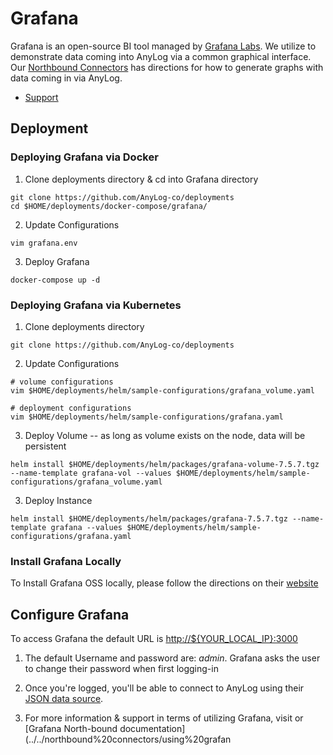 # Grafana 

Grafana is an open-source BI tool managed by [Grafana Labs](https://grafana.com/). We utilize to demonstrate data coming 
into AnyLog via a common graphical interface. Our [Northbound Connectors](../../northbound%20connectors/using%20grafana.md)
has directions for how to generate  graphs with data coming in via AnyLog. 

* [Support](https://grafana.com/docs/grafana/latest/)

## Deployment
### Deploying Grafana via Docker
1. Clone deployments directory & cd into Grafana directory
```shell
git clone https://github.com/AnyLog-co/deployments
cd $HOME/deployments/docker-compose/grafana/
```
2. Update Configurations
```shell
vim grafana.env
```
3. Deploy Grafana 
```shell
docker-compose up -d
``` 

### Deploying Grafana via Kubernetes
1. Clone deployments directory
```shell
git clone https://github.com/AnyLog-co/deployments
```

2. Update Configurations
```shell
# volume configurations
vim $HOME/deployments/helm/sample-configurations/grafana_volume.yaml

# deployment configurations 
vim $HOME/deployments/helm/sample-configurations/grafana.yaml
```

3. Deploy Volume -- as long as volume exists on the node, data will be persistent
```shell
helm install $HOME/deployments/helm/packages/grafana-volume-7.5.7.tgz --name-template grafana-vol --values $HOME/deployments/helm/sample-configurations/grafana_volume.yaml
```

3. Deploy Instance
```shell
helm install $HOME/deployments/helm/packages/grafana-7.5.7.tgz --name-template grafana --values $HOME/deployments/helm/sample-configurations/grafana.yaml
```

### Install Grafana Locally
To Install Grafana OSS locally, please follow the directions on their [website](https://grafana.com/grafana/download?edition=oss)

## Configure Grafana 
To access Grafana the default URL is [http://${YOUR_LOCAL_IP}:3000]()

1. The default Username and password are: _admin_. Grafana asks the user to change their password when first logging-in

2. Once you're logged, you'll be able to connect to AnyLog using their [JSON data source](https://grafana.com/grafana/plugins/simpod-json-datasource/). 

3. For more information & support in terms of utilizing Grafana, visit or [Grafana North-bound documentation](../../northbound%20connectors/using%20grafan
